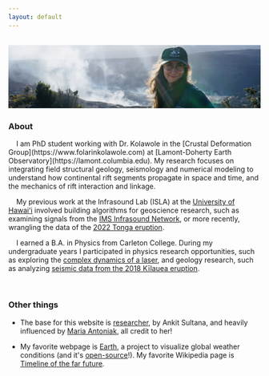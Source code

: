 ```yaml
---
layout: default
---
```

<br style="line-height:3">

<img src="./img/kilauea_photo_trim.jpg" alt="Meri at Kīlauea volcano">

<br style="line-height:3">

<h3>
About
</h3>
&nbsp;&nbsp;&nbsp;&nbsp;I am  PhD student working with Dr. Kolawole in the 
[Crustal Deformation Group](https://www.folarinkolawole.com) at [Lamont-Doherty Earth Observatory](https://lamont.columbia.edu). 
My research focuses on integrating field structural geology, seismology and numerical modeling to understand how 
continental rift segments propagate in space and time, and the mechanics of rift interaction and linkage.


&nbsp;&nbsp;&nbsp;&nbsp;My previous work at the Infrasound Lab (ISLA) at the 
[University of Hawaiʻi](https://www.hawaii.edu/) involved building algorithms for geoscience research, such as examining 
signals from the 
[IMS Infrasound Network](https://www.ctbto.org/our-work/monitoring-technologies/infrasound-monitoring), or more 
recently, wrangling the data of the 
[2022 Tonga eruption](https://en.wikipedia.org/wiki/2022_Hunga_Tonga%E2%80%93Hunga_Ha%27apai_eruption_and_tsunami).

&nbsp;&nbsp;&nbsp;&nbsp;I earned a B.A. in Physics from Carleton College. During my undergraduate years I participated in 
physics research opportunities, such as exploring the [complex dynamics of a laser](https://www.nature.com/articles/s41598-018-29110-5), 
and geology research, such 
as analyzing [seismic data from the 2018 Kīlauea eruption](https://ui.adsabs.harvard.edu/abs/2019AGUFM.V43C0202C/abstract). 

<br style="line-height:3">

<h3>
Other things
</h3>

- The base for this website is [researcher](https://github.com/ankitsultana/researcher), by Ankit Sultana, and heavily influenced
by [Maria Antoniak](https://maria-antoniak.github.io), all credit to her!

- My favorite webpage is [Earth](https://earth.nullschool.net), a project to visualize global weather conditions (and it's
[open-source](https://github.com/cambecc/earth)!). My favorite Wikipedia page is
[Timeline of the far future](https://en.wikipedia.org/wiki/Timeline_of_the_far_future).


<br style="line-height:3">

